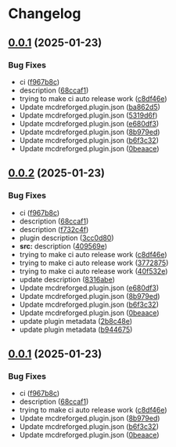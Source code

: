 # Changelog

## [0.0.1](https://github.com/Mooling0602/ReplyCommandAPI-MCDR/compare/rc_api-v0.0.0...rc_api-v0.0.1) (2025-01-23)


### Bug Fixes

* ci ([f967b8c](https://github.com/Mooling0602/ReplyCommandAPI-MCDR/commit/f967b8cf5de3f0056d152124b64c774bbb32b5e8))
* description ([68ccaf1](https://github.com/Mooling0602/ReplyCommandAPI-MCDR/commit/68ccaf1e9773a50aa58caca07e42a980586c76a0))
* trying to make ci auto release work ([c8df46e](https://github.com/Mooling0602/ReplyCommandAPI-MCDR/commit/c8df46e8efc6591cf88190e1bbfd627e694a8146))
* Update mcdreforged.plugin.json ([ba862d5](https://github.com/Mooling0602/ReplyCommandAPI-MCDR/commit/ba862d562e505c4d6d0fddef70438110aff5fa85))
* Update mcdreforged.plugin.json ([5319d6f](https://github.com/Mooling0602/ReplyCommandAPI-MCDR/commit/5319d6fe82830a19ab9bc25815bca464635c12ad))
* Update mcdreforged.plugin.json ([e680df3](https://github.com/Mooling0602/ReplyCommandAPI-MCDR/commit/e680df300edb63cbea094e62b5d90b4d973ff215))
* Update mcdreforged.plugin.json ([8b979ed](https://github.com/Mooling0602/ReplyCommandAPI-MCDR/commit/8b979ed151b1f3848f2f05907a3828da2681f45e))
* Update mcdreforged.plugin.json ([b6f3c32](https://github.com/Mooling0602/ReplyCommandAPI-MCDR/commit/b6f3c3277d6d6d7389b7877272495f7116f7d9fb))
* Update mcdreforged.plugin.json ([0beaace](https://github.com/Mooling0602/ReplyCommandAPI-MCDR/commit/0beaace7086daa96539aa0c07ed14879a2fe0ddd))

## [0.0.2](https://github.com/Mooling0602/ReplyCommandAPI-MCDR/compare/rc_api-v0.0.1...rc_api-v0.0.2) (2025-01-23)


### Bug Fixes

* ci ([f967b8c](https://github.com/Mooling0602/ReplyCommandAPI-MCDR/commit/f967b8cf5de3f0056d152124b64c774bbb32b5e8))
* description ([68ccaf1](https://github.com/Mooling0602/ReplyCommandAPI-MCDR/commit/68ccaf1e9773a50aa58caca07e42a980586c76a0))
* description ([f732c4f](https://github.com/Mooling0602/ReplyCommandAPI-MCDR/commit/f732c4fd9f56a813ce1479380c1b18711efa5499))
* plugin description ([3cc0d80](https://github.com/Mooling0602/ReplyCommandAPI-MCDR/commit/3cc0d8054485f0d1519a2e9566fde28436522707))
* **src:** description ([409569e](https://github.com/Mooling0602/ReplyCommandAPI-MCDR/commit/409569eaa4a98ba56e9459681a00eb24cdf57ac8))
* trying to make ci auto release work ([c8df46e](https://github.com/Mooling0602/ReplyCommandAPI-MCDR/commit/c8df46e8efc6591cf88190e1bbfd627e694a8146))
* trying to make ci auto release work ([3772875](https://github.com/Mooling0602/ReplyCommandAPI-MCDR/commit/3772875a14439c616de2cc0a315b9e7e838b661a))
* trying to make ci auto release work ([40f532e](https://github.com/Mooling0602/ReplyCommandAPI-MCDR/commit/40f532e2b31f96e456ae6e40369fbe151062ad37))
* update description ([8316abe](https://github.com/Mooling0602/ReplyCommandAPI-MCDR/commit/8316abe977dd577738d4d2e6a0646c903e225273))
* Update mcdreforged.plugin.json ([e680df3](https://github.com/Mooling0602/ReplyCommandAPI-MCDR/commit/e680df300edb63cbea094e62b5d90b4d973ff215))
* Update mcdreforged.plugin.json ([8b979ed](https://github.com/Mooling0602/ReplyCommandAPI-MCDR/commit/8b979ed151b1f3848f2f05907a3828da2681f45e))
* Update mcdreforged.plugin.json ([b6f3c32](https://github.com/Mooling0602/ReplyCommandAPI-MCDR/commit/b6f3c3277d6d6d7389b7877272495f7116f7d9fb))
* Update mcdreforged.plugin.json ([0beaace](https://github.com/Mooling0602/ReplyCommandAPI-MCDR/commit/0beaace7086daa96539aa0c07ed14879a2fe0ddd))
* update plugin metadata ([2b8c48e](https://github.com/Mooling0602/ReplyCommandAPI-MCDR/commit/2b8c48ea306854c22c69d9e79663eca74960731c))
* update plugin metadata ([b944675](https://github.com/Mooling0602/ReplyCommandAPI-MCDR/commit/b944675568a8d088b8825407ca891f0d73d5ebfc))

## [0.0.1](https://github.com/Mooling0602/ReplyCommandAPI-MCDR/compare/rc_api-v0.0.0...rc_api-v0.0.1) (2025-01-23)


### Bug Fixes

* ci ([f967b8c](https://github.com/Mooling0602/ReplyCommandAPI-MCDR/commit/f967b8cf5de3f0056d152124b64c774bbb32b5e8))
* description ([68ccaf1](https://github.com/Mooling0602/ReplyCommandAPI-MCDR/commit/68ccaf1e9773a50aa58caca07e42a980586c76a0))
* trying to make ci auto release work ([c8df46e](https://github.com/Mooling0602/ReplyCommandAPI-MCDR/commit/c8df46e8efc6591cf88190e1bbfd627e694a8146))
* Update mcdreforged.plugin.json ([8b979ed](https://github.com/Mooling0602/ReplyCommandAPI-MCDR/commit/8b979ed151b1f3848f2f05907a3828da2681f45e))
* Update mcdreforged.plugin.json ([b6f3c32](https://github.com/Mooling0602/ReplyCommandAPI-MCDR/commit/b6f3c3277d6d6d7389b7877272495f7116f7d9fb))
* Update mcdreforged.plugin.json ([0beaace](https://github.com/Mooling0602/ReplyCommandAPI-MCDR/commit/0beaace7086daa96539aa0c07ed14879a2fe0ddd))
